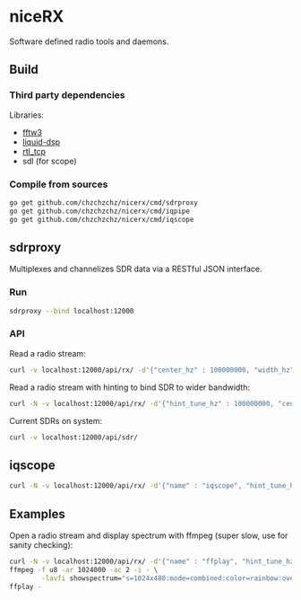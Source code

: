 # niceRX

Software defined radio tools and daemons.

## Build

### Third party dependencies

Libraries:
* [fftw3](https://www.fftw.org)
* [liquid-dsp](https://github.com/jgaeddert/liquid-dsp)
* [rtl\_tcp](https://osmocom.org/projects/rtl-sdr/wiki)
* sdl (for scope)

### Compile from sources

```sh
go get github.com/chzchzchz/nicerx/cmd/sdrproxy
go get github.com/chzchzchz/nicerx/cmd/iqpipe
go get github.com/chzchzchz/nicerx/cmd/iqscope
```

## sdrproxy

Multiplexes and channelizes SDR data via a RESTful JSON interface.

### Run

```sh
sdrproxy --bind localhost:12000
```

### API

Read a radio stream:
```sh
curl -v localhost:12000/api/rx/ -d'{"center_hz" : 100000000, "width_hz" : 15000, "radio" : "123"}' -o out.dat
```

Read a radio stream with hinting to bind SDR to wider bandwidth:
```sh
curl -N -v localhost:12000/api/rx/ -d'{"hint_tune_hz" : 100000000, "center_hz" : 1009612000, "width_hz" : 30000, "radio" : "123"}' -o ~/radio.fifo

```

Current SDRs on system:
```sh
curl -v localhost:12000/api/sdr/
```

## iqscope

```sh
curl -N -v localhost:12000/api/rx/ -d'{"name" : "iqscope", "hint_tune_hz" : 100000000, "center_hz" : 100000000, "width_hz" : 1024000, "radio" : "123"}' -o - | ./iqscope fft -c 100000000 -s 1024000 -R -w 1024 -r 600 -
```

## Examples

Open a radio stream and display spectrum with ffmpeg (super slow, use for sanity checking):
```sh
curl -N -v localhost:12000/api/rx/ -d'{"name" : "ffplay", "hint_tune_hz" : 100000000, "center_hz" : 100000000, "width_hz" : 1024000, "radio" : "123"}' -o - |  \
ffmpeg -f u8 -ar 1024000 -ac 2 -i - \
        -lavfi showspectrum="s=1024x480:mode=combined:color=rainbow:overlap=1:slide=scroll:orientation=horizontal" -an -f avi - | \
ffplay -
```

